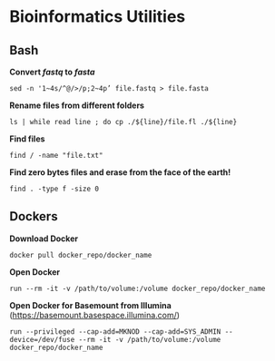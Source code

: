 # Bioinformatics Utilities

## Bash

**Convert _fastq_ to _fasta_**
```
sed -n '1~4s/^@/>/p;2~4p’ file.fastq > file.fasta
```
**Rename files from different folders**
```
ls | while read line ; do cp ./${line}/file.fl ./${line}
```
**Find files**
```
find / -name "file.txt"
```
**Find zero bytes files and erase from the face of the earth!**
```
find . -type f -size 0
```
## Dockers

**Download Docker**
```
docker pull docker_repo/docker_name
```
**Open Docker**
```
run --rm -it -v /path/to/volume:/volume docker_repo/docker_name
```
**Open Docker for Basemount from Illumina** (https://basemount.basespace.illumina.com/)
```
run --privileged --cap-add=MKNOD --cap-add=SYS_ADMIN --device=/dev/fuse --rm -it -v /path/to/volume:/volume docker_repo/docker_name
```
